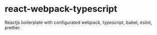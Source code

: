 # react-webpack-typescript

Reactjs boilerplate with configurated webpack, typescript, babel, eslint, prettier.
